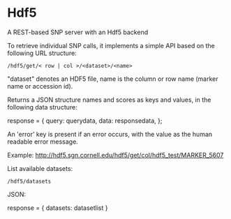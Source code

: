 Hdf5
====

A REST-based SNP server with an Hdf5 backend

To retrieve individual SNP calls, it implements a simple API based on the following URL structure:
```
/hdf5/get/< row | col >/<dataset>/<name>
```
"dataset" denotes an HDF5 file, name is the column or row name (marker name or accession id).

Returns a JSON structure names and scores as keys and values, in the following data structure:

response = { 
  query: querydata,
  data: responsedata,
};

An 'error' key is present if an error occurs, with the value as the human readable error message. 

Example: http://hdf5.sgn.cornell.edu/hdf5/get/col/hdf5_test/MARKER_5607


List available datasets:

```
/hdf5/datasets
```

JSON: 

response = { 
  datasets: datasetlist
}
